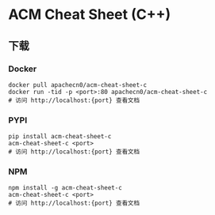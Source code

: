 # ACM Cheat Sheet (C++)

## 下载

### Docker

```
docker pull apachecn0/acm-cheat-sheet-c
docker run -tid -p <port>:80 apachecn0/acm-cheat-sheet-c
# 访问 http://localhost:{port} 查看文档
```

### PYPI

```
pip install acm-cheat-sheet-c
acm-cheat-sheet-c <port>
# 访问 http://localhost:{port} 查看文档
```

### NPM

```
npm install -g acm-cheat-sheet-c
acm-cheat-sheet-c <port>
# 访问 http://localhost:{port} 查看文档
```